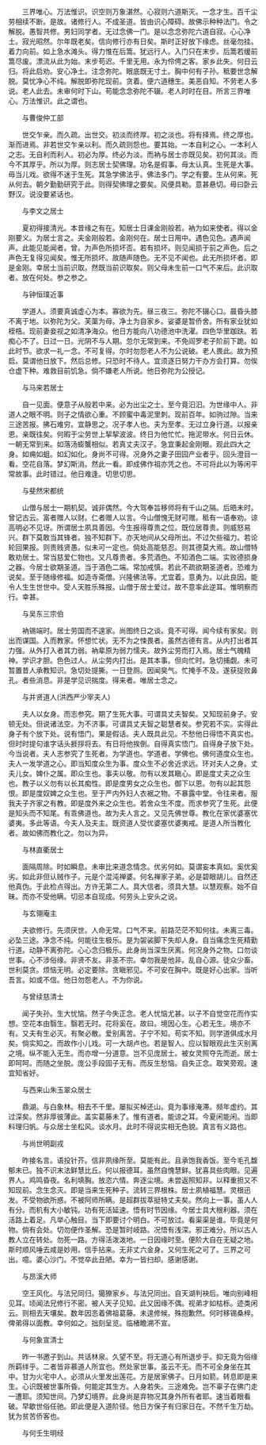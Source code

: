 <!-- { "loadSidebar": true } -->
　　三界唯心。万法惟识。识空则万象湛然。心寂则六道斯灭。一念才生。百千尘劳相续不断。是故。诸修行人。不成圣道。皆由识心障碍。故佛示种种法门。令之解脱。愚智共修。男妇同学者。无过念佛一门。是以念念弥陀六道自寂。心心净土。寂光昭然。尔年既老矣。信向修行亦有日矣。斯时正好放下缘虑。丝毫勿挂。着力向前。如上急水滩头。得力惟在后篙。犹远行人。入门只在末步。后篙若缓前篙尽废。漂流从此为始。末步苟迟。千里无用。永为伶俜之客。家乡此失。何日云归。将此启劝。安心净土。注念弥陀。眼底既无寸土。胸中何有子孙。秪要世念解脱。莫忧净心不纯。解脱即弥陀现前。贪着。便六道穗生。美恶自知。不劳老人多说。老人此去。未审何时下山。苟能念念弥陀不辍。老人时时在目。所言三界唯心。万法惟识。此之谓也。

　　与曹俊仲工部

　　世交乍亲。而久疏。出世交。初淡而终厚。初之淡也。将有择焉。终之厚也。渐而进焉。非若世交乍亲以利。而久疏则怨也。要其始。一本自利之心。一本利人之志。无自利而利人。初必为厚。终必为淡。而衲与居士亦既见矣。初何其淡。而今不其厚乎。所以为厚。则志居士契佛理。功名是假事。毋太认真。生死是大事。毋当儿戏。欲得不迷于生死。其急学佛法乎。佛法多门。学之有要。生从何来。死从何去。朝夕勤勤研究于此。则得契佛理之要矣。风便具勒。意甚悬切。毋曰卧云野汉。说没要紧话也。

　　与李文之居士

　　夏初得接清光。本昔缘之有在。知居士日课金刚般若。衲为如来使者。得以金刚要义。为居士言之。夫金刚般若。金刚何在。居士日用中。遇色见色。遇声闻声。此能见能闻者。曾。为声色所损坏否。若有损坏。则见闻损于前之声色。后之声色无复得见闻矣。惟无所损坏。故随声随色。无不见不闻也。此无所损坏者。即是金刚。幸居士当前识取。然既当前识取矣。则父母未生前一口气不来后。此识取者。放在何处。参之参之。

　　与钟恒璞近事

　　学道人。须要真诚虚心为本。寡欲为先。昼三夜三。弥陀不辍心口。晨昏头膝不离于地。以弥陀为父。芙蕖为母。净土为自家乡。娑婆是暂侨舍。所有家业犹如桎梏。现前妻妾视之如清净海众。他日方能向八功德池中洗濯。四色华里跏趺。若痴心不了。日过一日。光阴不与人期。忽尔无常到来。不免阎罗老子阶前下跪。如此时节。欲求一礼一念。不可复得。尔时勿怨老人不为公说破。老人畏此。故为预启。莫谓他日放下。然后总修。只恐时不待人。宜须逐日努力干办方会打算。勿俟仓虚下种。难救目前饥急。倘不嫌老人所说。他日弥陀为公授记。

　　与马来若居士

　　自一见面。便意子从般若中来。必为出尘之士。至今竟汩汩。为世缘中人。非道人之眼不明。则子之情欲心重。不顾蜜中毒泥里刺。现前百年。如驹过隙。当来三途苦报。拂石难穷。宜静思之。况子孝人也。夫为至孝。无过立身行道。以报亲恩。亲既往矣。何暇于尘劳世上挈挈波波。终日为他忙忙。拖泥带水。何日云休。一朝无常到来。如落汤蟛蟹相似。若真丈夫汉子。急宜秉起金刚眼。观此四大之身。如痈如蛆。如幻如化。身尚不可得。况身外之妻子田园产业者乎。回头澄目一看。空花自落。梦幻斯消。然此一看。即成佛作祖亦凭之也。不可将此以为等闲平常故事。此时错过。他日难逢。切思切思。

　　与斐然宋都统

　　山僧与居士一期机契。诚非偶然。今大驾奉旨移师将有千山之隔。后晤未时。曾记古云。富者赠人以财。仁者赠人以言。今山僧愧无财可赠。秪有一语奉劝。谅高明必不见讶。所谓居士夙具善因。今生报得尊贵之位。既位居尊贵。则威怒易兴。群下莫敢当其锋者。独不知群下。亦天地间从父母所出。不过欠些福力。若论轮回果报。则贵贱贤愚。似未可一定也。倘处高能慈忍。则其德莫大焉。故山僧特敢劝居士。常当慈爱仁物也。又凡尊贵者。多荒酒色。不知酒色二端。实败德损身之器。今居士欲期圣道。当于酒色二端。常加戒慎。若此不疏欲期圣道者。恐难为说矣。至于随缘修福。如造寺斋僧。兴隆佛法等。尤宜着。意勇为。以此良因。能令人生生世世中。受人天胜乐殊报。山僧于居士爱过。故不意率此逆耳。惟明察而行。幸甚。

　　与吴东三宗伯

　　衲锡端时。居士劳国而不遑家。尚图终日之谈。竟不可得。闻今续有家矣。则出而谋国。入而教家。怀想忙状。无不为之悚畏者。虽然古德有言。从内打出者其力强。从外打入者其力弱。衲辈原为弱力懦夫。故外尘劳而打入焉。居士气魄精神。学识才胆。色色过人。从尘劳内打出。是其本事。但向忙时。急切捕觑。未可暂置昔人承教知识。急切处提撕。一日登厕。因闻臭气。忙掩手不及。遂获捉败鼻孔。者些消息。非是学见识揣度。得来者。唯居士念之。

　　与并贤道人(洪西严少宰夫人)

　　夫人以女身。而志参究。期了生死大事。可谓具丈夫智矣。又知现前身子。安顿无处。但说诸法空。为不济事。可谓具丈夫智之聪慧者矣。参究若不实。实得此身子有个放下处。说有悟门。果是假话。夫人既具此见。不愁他日得悟不真实也。但时时提句谁字话头捱拶将去。有日将他挨倒。自得真实悟门。自得身子放下处。今当说者。夫人志参究了生死者。为学道也。学道者。学佛也。佛何道度众生也。夫人一发学道之心。即当知度众生为事。度众生不必舍近求远。环对夫人之身。丈夫儿女。婢仆之属。即众生也。事夫以敬。勿有以发其瞋心。即是度丈夫之众生也。教子以义勿有以长其痴性。即是度男女之众生也。御下以恩。勿有以起其怨恨。即是度奴婢之众生也。至于严内外妇人衣裾之物。不暴露中堂。令往来者。服我夫子齐家之有教。即是度外来之众生也。若舍众生不度。而求参究了生死。此便是知头而不知尾。有乖佛道也。故为夫人言之。又见先佛世尊。教化在家优婆塞优婆夷。多此等语。今夫人及夫主。既资道人受优婆塞优婆夷戒。是道人所当教化者。故如佛而教化之。勿以为异。

　　与林直衢居士

　　面隔周除。时如瞬息。未审比来道念情念。优劣何如。莫谓妄本真如。奚优奚劣。如此非但认贼作子。元是个混沌禅婆。何名禅家子弟。必是碧眼胡儿。自然还他真伪。于此检点得出。方许无第二人。具大信者。须具大慧。以慧观察。始不自昧。而亦不受他瞒。切忌本自现成。何劳头上安头之说。

　　与玄翎庵主

　　夫欲修行。先须厌世。人命无常。口气不来。前路茫茫不知何往。未离三毒。必坠三途。净念不纯。何能往生极乐。是为袈裟脚下失却人身。自当痛念生死精勤行道。动静不离弥陀。心心念归极乐。此身尚当深生厌离。何况身外之物。口勿谈世事。心不涉俗缘。非贤不友。非圣不宗。幸勿我是他非。乱自心源。徒众少畜。世利莫贪。烦恼无明。必定要除。贪瞋邪见。不可安在胸中。既是好心出家。当听吾言。如或不信。他日勿怨老人。不为你说。

　　与曾续慈清士

　　闻子失孙。生大忧恼。然子今失正念。老人忧恼尤甚。以子不自觉空花而作实想。空花本由翳生。翳若无时。花将奚在。故曰。境因心生。心若无生。境亦不有。又夫有生必灭。有聚必散。爱别离苦。子宁不知。苟实不知。则学道俱成水月矣。倘实知之。而故作小儿戏。可一大胡卢也。若是智人。应以智眼观此生灭别离之境。纵不能入无生。而亦增一分道意。岂不见庞居士。被女灵照夺先而逝。居士即呵呵。而随之坐脱。庞公手段固子无有。而反生愁恼。自失正念。取笑旁观。速宜知省好。

　　与西来山朱玉翠众居士

　　鼎湖。与白象林。相去不千里。屡拟买棹还山。竟为事缘淹滞。频年虚约。其过深矣。然非厚彼薄此。盖实葛藤未了。惟有道者。能谅之耳。今夏闲能闲。当即料理归帆。与众居士坐松风。谈水月。此时不得说实相无色貌。真言有义路也。

　　与尚世明副戎

　　昨接名言。语投针芥。信非夙缘所至。莫能有此。且承饱我香饭。至今毛孔馥郁未已。独不识末法鲜慧比丘。何以报德耳。虽然自愧慧鲜。犹喜具些肉眼。见遍界人。鸡鸣昏夜。名利填胸。放恣六情。奔逐尘境。未尝返照知非。以释重担又不知现前。念生念灭。即是当来生死种子。流转三界根株。居士夙植福慧。灵根迅发。不受物欲所惑。不被阿师所瞒。是超群拔萃挺特丈夫矣。然向上一事。虽人人有分。而机有大小敏钝。功有死活延速。悟有时节因缘。今居士具大根利器。须在活路上着足。凡举心触目。当下即要讨个明白。不可放过。看渠渠是谁。毕竟是何物。倘有会处。切勿便作圣解。恐是暂时岐路。况悟有浅深。邪正难分。所以古人教人立在转处。勿死一路。方得活泼泼地。一日因缘时至。便阶大自在无疑之地。斯时顺风唾去咸是妙用。信手拈来。无非丈六金身。又何生死之可了。三界之可出。噫。婆心沙门。不觉卒此丑陋。幸为一皆扫却。感谢感谢。

　　与昂溪大师

　　空王风化。与法兄同归。獦獠家乡。与法兄同出。自天湖判袂后。唯向别峰相见耳。顷闻法兄修行不密。被人天子见知。此又因缘不偶。视弟才如枯栎。迹类闲云。则相去天壤矣。数年因忞着佛祖葛藤。未遑修候。殊抱歉然。何时移锡桑梓。俾弟得以面教。幸何如之。拙刻呈览。临楮瞻溯不宣。

　　与何象宣清士

　　昨一书邀子到山。共话林泉。久望不至。将无道心有所退步乎。抑无竟为俗缘所羁绊乎。二者皆非慕道人所宜也。然处家世事。虽云不无。而不可全身坐在其中。甘为火宅中人。必须从火里发出莲花。方是居家佛子。日月如箭。转息即是来生。心识既被世事所昏。何能定其生方。人身若失。三途难免。岂不辜子在佛门走一遭耶。须知世间。乃梦幻境界。此身尚是弃物况其身外所有者耶。速当着眼看破。早歇世俗任驰。即此便是入道阶径。他日方保子有归家日在。不然千生万劫。犹为贫苦侨客也。

　　与何壬生明经

